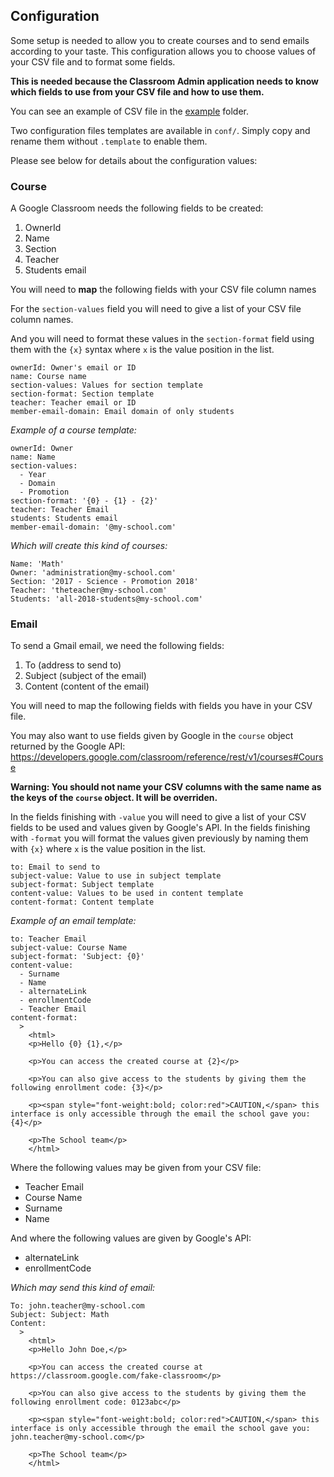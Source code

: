 ## Configuration

Some setup is needed to allow you to create courses and to send emails according to your taste. This configuration allows you to choose values of your CSV file and to format some fields.

**This is needed because the Classroom Admin application needs to know which fields to use from your CSV file and how to use them.**

You can see an example of CSV file in the [example](example/courses.csv) folder.

Two configuration files templates are available in `conf/`. Simply copy and rename them without `.template` to enable them.

Please see below for details about the configuration values:

### Course

A Google Classroom needs the following fields to be created:
1. OwnerId
2. Name
3. Section
4. Teacher
5. Students email

You will need to **map** the following fields with your CSV file column names

For the `section-values` field you will need to give a list of your CSV file column names.

And you will need to format these values in the `section-format` field using
them with the `{x}` syntax where `x` is the value position in the list.

```
ownerId: Owner's email or ID
name: Course name
section-values: Values for section template
section-format: Section template
teacher: Teacher email or ID
member-email-domain: Email domain of only students
```

*Example of a course template:*
```
ownerId: Owner
name: Name
section-values:
  - Year
  - Domain
  - Promotion
section-format: '{0} - {1} - {2}'
teacher: Teacher Email
students: Students email
member-email-domain: '@my-school.com'
```

*Which will create this kind of courses:*
```
Name: 'Math'
Owner: 'administration@my-school.com'
Section: '2017 - Science - Promotion 2018'
Teacher: 'theteacher@my-school.com'
Students: 'all-2018-students@my-school.com'
```

### Email

To send a Gmail email, we need the following fields:
1. To (address to send to)
2. Subject (subject of the email)
3. Content (content of the email)

You will need to map the following fields with fields you have in your CSV file.

You may also want to use fields given by Google in the `course` object returned by the Google API: https://developers.google.com/classroom/reference/rest/v1/courses#Course

**Warning: You should not name your CSV columns with the same name as the keys of the `course` object. It will be overriden.**


In the fields finishing with `-value` you will need to give a list of your CSV fields to be used and values given by Google's API.
In the fields finishing with `-format` you will format the values given previously by naming them with `{x}` where `x` is the value position in the list.
```
to: Email to send to
subject-value: Value to use in subject template
subject-format: Subject template
content-value: Values to be used in content template
content-format: Content template
```

*Example of an email template:*
```
to: Teacher Email
subject-value: Course Name
subject-format: 'Subject: {0}'
content-value:
  - Surname
  - Name
  - alternateLink
  - enrollmentCode
  - Teacher Email
content-format:
  >
    <html>
    <p>Hello {0} {1},</p>

    <p>You can access the created course at {2}</p>

    <p>You can also give access to the students by giving them the following enrollment code: {3}</p>

    <p><span style="font-weight:bold; color:red">CAUTION,</span> this interface is only accessible through the email the school gave you: {4}</p>

    <p>The School team</p>
    </html>
```
Where the following values may be given from your CSV file:
  - Teacher Email
  - Course Name
  - Surname
  - Name

And where the following values are given by Google's API:
  - alternateLink
  - enrollmentCode

*Which may send this kind of email:*
```
To: john.teacher@my-school.com
Subject: Subject: Math
Content:
  >
    <html>
    <p>Hello John Doe,</p>

    <p>You can access the created course at https://classroom.google.com/fake-classroom</p>

    <p>You can also give access to the students by giving them the following enrollment code: 0123abc</p>

    <p><span style="font-weight:bold; color:red">CAUTION,</span> this interface is only accessible through the email the school gave you: john.teacher@my-school.com</p>

    <p>The School team</p>
    </html>
```
